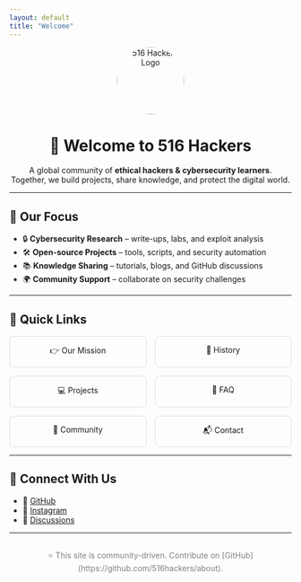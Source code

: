 ```yaml
---
layout: default
title: "Welcome"
---
```


<div align="center">
  <img src="https://avatars.githubusercontent.com/u/125684516?v=4" alt="516 Hackers Logo" width="120" style="border-radius:50%;" />
  
  # 👋 Welcome to **516 Hackers**
  A global community of **ethical hackers & cybersecurity learners**.  
  Together, we build projects, share knowledge, and protect the digital world.  
</div>

---

## 🚀 Our Focus
- 🔒 **Cybersecurity Research** – write-ups, labs, and exploit analysis  
- 🛠 **Open-source Projects** – tools, scripts, and security automation  
- 📚 **Knowledge Sharing** – tutorials, blogs, and GitHub discussions  
- 🌍 **Community Support** – collaborate on security challenges  

---

## 📌 Quick Links

<div style="display: grid; grid-template-columns: repeat(auto-fit, minmax(180px, 1fr)); gap: 15px; text-align:center;">
  <a href="/mission" style="border:1px solid #ddd; padding:15px; border-radius:8px; text-decoration:none;">👉 Our Mission</a>
  <a href="/history" style="border:1px solid #ddd; padding:15px; border-radius:8px; text-decoration:none;">📖 History</a>
  <a href="/projects" style="border:1px solid #ddd; padding:15px; border-radius:8px; text-decoration:none;">💻 Projects</a>
  <a href="/faq" style="border:1px solid #ddd; padding:15px; border-radius:8px; text-decoration:none;">🙋 FAQ</a>
  <a href="/community" style="border:1px solid #ddd; padding:15px; border-radius:8px; text-decoration:none;">🤝 Community</a>
  <a href="/contact" style="border:1px solid #ddd; padding:15px; border-radius:8px; text-decoration:none;">📬 Contact</a>
</div>

---

## 🔗 Connect With Us
- 🐙 [GitHub](https://github.com/516hackers)  
- 📸 [Instagram](https://www.instagram.com/516_hackers/)  
- 💬 [Discussions](https://github.com/516hackers/about/discussions)  

---

<div align="center" style="margin-top:30px; font-size:14px; color:gray;">
  ⭐ This site is community-driven. Contribute on  
  [GitHub](https://github.com/516hackers/about).
</div>

